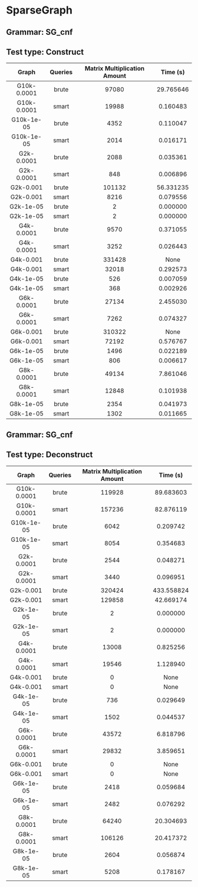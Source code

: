 # SparseGraph

## Grammar: SG_cnf
## Test type: Construct

| Graph | Queries | Matrix Multiplication Amount | Time (s) |
|:-----:|:-------:|:----------------------------:|:--------:|
| G10k-0.0001 | brute | 97080 | 29.765646 |
| G10k-0.0001 | smart | 19988 | 0.160483 |
| G10k-1e-05 | brute | 4352 | 0.110047 |
| G10k-1e-05 | smart | 2014 | 0.016171 |
| G2k-0.0001 | brute | 2088 | 0.035361 |
| G2k-0.0001 | smart | 848 | 0.006896 |
| G2k-0.001 | brute | 101132 | 56.331235 |
| G2k-0.001 | smart | 8216 | 0.079556 |
| G2k-1e-05 | brute | 2 | 0.000000 |
| G2k-1e-05 | smart | 2 | 0.000000 |
| G4k-0.0001 | brute | 9570 | 0.371055 |
| G4k-0.0001 | smart | 3252 | 0.026443 |
| G4k-0.001 | brute | 331428 | None |
| G4k-0.001 | smart | 32018 | 0.292573 |
| G4k-1e-05 | brute | 526 | 0.007059 |
| G4k-1e-05 | smart | 368 | 0.002926 |
| G6k-0.0001 | brute | 27134 | 2.455030 |
| G6k-0.0001 | smart | 7262 | 0.074327 |
| G6k-0.001 | brute | 310322 | None |
| G6k-0.001 | smart | 72192 | 0.576767 |
| G6k-1e-05 | brute | 1496 | 0.022189 |
| G6k-1e-05 | smart | 806 | 0.006617 |
| G8k-0.0001 | brute | 49134 | 7.861046 |
| G8k-0.0001 | smart | 12848 | 0.101938 |
| G8k-1e-05 | brute | 2354 | 0.041973 |
| G8k-1e-05 | smart | 1302 | 0.011665 |

## Grammar: SG_cnf
## Test type: Deconstruct

| Graph | Queries | Matrix Multiplication Amount | Time (s) |
|:-----:|:-------:|:----------------------------:|:--------:|
| G10k-0.0001 | brute | 119928 | 89.683603 |
| G10k-0.0001 | smart | 157236 | 82.876119 |
| G10k-1e-05 | brute | 6042 | 0.209742 |
| G10k-1e-05 | smart | 8054 | 0.354683 |
| G2k-0.0001 | brute | 2544 | 0.048271 |
| G2k-0.0001 | smart | 3440 | 0.096951 |
| G2k-0.001 | brute | 320424 | 433.558824 |
| G2k-0.001 | smart | 129858 | 42.669174 |
| G2k-1e-05 | brute | 2 | 0.000000 |
| G2k-1e-05 | smart | 2 | 0.000000 |
| G4k-0.0001 | brute | 13008 | 0.825256 |
| G4k-0.0001 | smart | 19546 | 1.128940 |
| G4k-0.001 | brute | 0 | None |
| G4k-0.001 | smart | 0 | None |
| G4k-1e-05 | brute | 736 | 0.029649 |
| G4k-1e-05 | smart | 1502 | 0.044537 |
| G6k-0.0001 | brute | 43572 | 6.818796 |
| G6k-0.0001 | smart | 29832 | 3.859651 |
| G6k-0.001 | brute | 0 | None |
| G6k-0.001 | smart | 0 | None |
| G6k-1e-05 | brute | 2418 | 0.059684 |
| G6k-1e-05 | smart | 2482 | 0.076292 |
| G8k-0.0001 | brute | 64240 | 20.304693 |
| G8k-0.0001 | smart | 106126 | 20.417372 |
| G8k-1e-05 | brute | 2604 | 0.056874 |
| G8k-1e-05 | smart | 5208 | 0.178167 |

